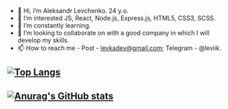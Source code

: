 - 👋 Hi, I’m Aleksandr Levchenko. 24 y.o.
- 👀 I’m interested JS, React, Node.js, Express.js, HTML5, CSS3, SCSS.
- 🌱 I’m constantly learning.
- 💞️ I’m looking to collaborate on with a good company in which I will develop my skills.
- 📫 How to reach me - Post - levkadev@gmail.com; Telegram - @leviik.

<!---
ALevkas/ALevkas is a ✨ special ✨ repository because its `README.md` (this file) appears on your GitHub profile.
You can click the Preview link to take a look at your changes.
--->
[![Top Langs](https://github-readme-stats.vercel.app/api/top-langs/?username=ALevkas&layout=compact)](https://github.com/anuraghazra/github-readme-stats)
---
[![Anurag's GitHub stats](https://github-readme-stats.vercel.app/api?username=ALevkas)](https://github.com/anuraghazra/github-readme-stats)
---
